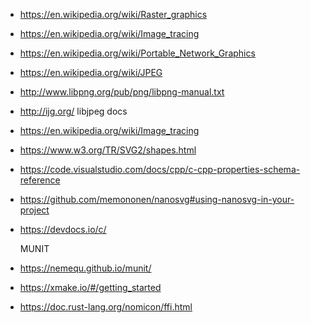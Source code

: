 
- https://en.wikipedia.org/wiki/Raster_graphics

- https://en.wikipedia.org/wiki/Image_tracing

- https://en.wikipedia.org/wiki/Portable_Network_Graphics

- https://en.wikipedia.org/wiki/JPEG

- http://www.libpng.org/pub/png/libpng-manual.txt

- http://ijg.org/ 
    libjpeg docs

- https://en.wikipedia.org/wiki/Image_tracing

- https://www.w3.org/TR/SVG2/shapes.html

- https://code.visualstudio.com/docs/cpp/c-cpp-properties-schema-reference

- https://github.com/memononen/nanosvg#using-nanosvg-in-your-project

- https://devdocs.io/c/

    MUNIT
- https://nemequ.github.io/munit/

- https://xmake.io/#/getting_started

- https://doc.rust-lang.org/nomicon/ffi.html